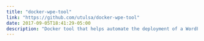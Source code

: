 ```yaml
---
title: "docker-wpe-tool"
link: "https://github.com/utulsa/docker-wpe-tool"
date: 2017-09-05T18:41:29-05:00
description: "Docker tool that helps automate the deployment of a WordPress install to WPEngine."
---
```


